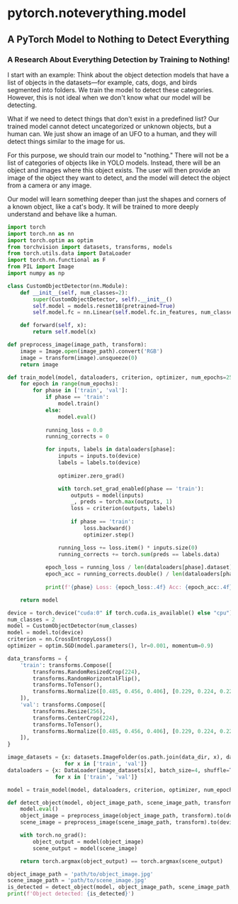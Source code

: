 # pytorch.noteverything.model
## A PyTorch Model to Nothing to Detect Everything

### A Research About Everything Detection by Training to Nothing!

I start with an example: Think about the object detection models that have a list of objects in the datasets—for example, cats, dogs, and birds segmented into folders. We train the model to detect these categories. However, this is not ideal when we don't know what our model will be detecting. 

What if we need to detect things that don't exist in a predefined list? Our trained model cannot detect uncategorized or unknown objects, but a human can. We just show an image of an UFO to a human, and they will detect things similar to the image for us.

For this purpose, we should train our model to "nothing." There will not be a list of categories of objects like in YOLO models. Instead, there will be an object and images where this object exists. The user will then provide an image of the object they want to detect, and the model will detect the object from a camera or any image.

Our model will learn something deeper than just the shapes and corners of a known object, like a cat's body. It will be trained to more deeply understand and behave like a human.

```python
import torch
import torch.nn as nn
import torch.optim as optim
from torchvision import datasets, transforms, models
from torch.utils.data import DataLoader
import torch.nn.functional as F
from PIL import Image
import numpy as np

class CustomObjectDetector(nn.Module):
    def __init__(self, num_classes=2):
        super(CustomObjectDetector, self).__init__()
        self.model = models.resnet18(pretrained=True)
        self.model.fc = nn.Linear(self.model.fc.in_features, num_classes)

    def forward(self, x):
        return self.model(x)

def preprocess_image(image_path, transform):
    image = Image.open(image_path).convert('RGB')
    image = transform(image).unsqueeze(0)
    return image

def train_model(model, dataloaders, criterion, optimizer, num_epochs=25):
    for epoch in range(num_epochs):
        for phase in ['train', 'val']:
            if phase == 'train':
                model.train()
            else:
                model.eval()
            
            running_loss = 0.0
            running_corrects = 0

            for inputs, labels in dataloaders[phase]:
                inputs = inputs.to(device)
                labels = labels.to(device)
                
                optimizer.zero_grad()

                with torch.set_grad_enabled(phase == 'train'):
                    outputs = model(inputs)
                    _, preds = torch.max(outputs, 1)
                    loss = criterion(outputs, labels)
                    
                    if phase == 'train':
                        loss.backward()
                        optimizer.step()

                running_loss += loss.item() * inputs.size(0)
                running_corrects += torch.sum(preds == labels.data)
            
            epoch_loss = running_loss / len(dataloaders[phase].dataset)
            epoch_acc = running_corrects.double() / len(dataloaders[phase].dataset)
            
            print(f'{phase} Loss: {epoch_loss:.4f} Acc: {epoch_acc:.4f}')

    return model

device = torch.device("cuda:0" if torch.cuda.is_available() else "cpu")
num_classes = 2
model = CustomObjectDetector(num_classes)
model = model.to(device)
criterion = nn.CrossEntropyLoss()
optimizer = optim.SGD(model.parameters(), lr=0.001, momentum=0.9)

data_transforms = {
    'train': transforms.Compose([
        transforms.RandomResizedCrop(224),
        transforms.RandomHorizontalFlip(),
        transforms.ToTensor(),
        transforms.Normalize([0.485, 0.456, 0.406], [0.229, 0.224, 0.225])
    ]),
    'val': transforms.Compose([
        transforms.Resize(256),
        transforms.CenterCrop(224),
        transforms.ToTensor(),
        transforms.Normalize([0.485, 0.456, 0.406], [0.229, 0.224, 0.225])
    ]),
}

image_datasets = {x: datasets.ImageFolder(os.path.join(data_dir, x), data_transforms[x])
                  for x in ['train', 'val']}
dataloaders = {x: DataLoader(image_datasets[x], batch_size=4, shuffle=True, num_workers=4)
               for x in ['train', 'val']}

model = train_model(model, dataloaders, criterion, optimizer, num_epochs=25)

def detect_object(model, object_image_path, scene_image_path, transform):
    model.eval()
    object_image = preprocess_image(object_image_path, transform).to(device)
    scene_image = preprocess_image(scene_image_path, transform).to(device)

    with torch.no_grad():
        object_output = model(object_image)
        scene_output = model(scene_image)

    return torch.argmax(object_output) == torch.argmax(scene_output)

object_image_path = 'path/to/object_image.jpg'
scene_image_path = 'path/to/scene_image.jpg'
is_detected = detect_object(model, object_image_path, scene_image_path, data_transforms['val'])
print(f'Object detected: {is_detected}')

